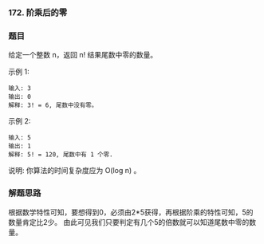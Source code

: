 ### 172. 阶乘后的零

### 题目
给定一个整数 n，返回 n! 结果尾数中零的数量。

示例 1:

```
输入: 3
输出: 0
解释: 3! = 6, 尾数中没有零。

```
示例 2:

```
输入: 5
输出: 1
解释: 5! = 120, 尾数中有 1 个零.
```
说明: 你算法的时间复杂度应为 O(log n) 。


### 解题思路
根据数学特性可知，要想得到0，必须由2\*5获得，再根据阶乘的特性可知，5的数量肯定比2少。
由此可见我们只要判定有几个5的倍数就可以知道尾数中零的数量。
